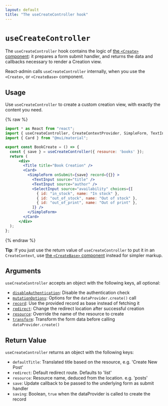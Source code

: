 ```yaml
---
layout: default
title: "The useCreateController hook"
---
```


# `useCreateController`

The `useCreateController` hook contains the logic of [the `<Create>` component](./Create.md): it prepares a form submit handler, and returns the data and callbacks necessary to render a Creation view. 

React-admin calls `useCreateController` internally, when you use the `<Create>`, or `<CreateBase>` component.

## Usage

Use `useCreateController` to create a custom creation view, with exactly the content you need. 

{% raw %}
```jsx
import * as React from "react";
import { useCreateController, CreateContextProvider, SimpleForm, TextInput, SelectInput } from "react-admin";
import { Card } from "@mui/material";

export const BookCreate = () => {
  const { save } = useCreateController({ resource: 'books' });
  return (
      <div>
        <Title title="Book Creation" />
        <Card>
          <SimpleForm onSubmit={save} record={{}} >
            <TextInput source="title" />
            <TextInput source="author" />
            <SelectInput source="availability" choices={[
              { id: "in_stock", name: "In stock" },
              { id: "out_of_stock", name: "Out of stock" },
              { id: "out_of_print", name: "Out of print" },
            ]} />
          </SimpleForm>
        </Card>
      </div>
  );
};
```
{% endraw %}

**Tip**: If you just use the return value of `useCreateController` to put it in an `CreateContext`, use [the `<CreateBase>` component](./CreateBase.md) instead for simpler markup.

## Arguments

`useCreateController` accepts an object with the following keys, all optional:

* [`disableAuthentication`](./Create.md#disableauthentication): Disable the authentication check
* [`mutationOptions`](./Create.md#mutationoptions): Options for the `dataProvider.create()` call
* [`record`](./Create.md#record): Use the provided record as base instead of fetching it
* [`redirect`](./Create.md#redirect): Change the redirect location after successful creation
* [`resource`](./Create.md#resource): Override the name of the resource to create
* [`transform`](./Create.md#transform): Transform the form data before calling `dataProvider.create()`


## Return Value

`useCreateController` returns an object with the following keys:

* `defaultTitle`: Translated title based on the resource, e.g. 'Create New Post'
* `redirect`: Default redirect route. Defaults to 'list'
* `resource`: Resource name, deduced from the location. e.g. 'posts'
* `save`: Update callback to be passed to the underlying form as submit handler
* `saving`: Boolean, `true` when the dataProvider is called to create the record
